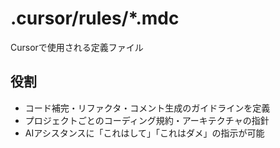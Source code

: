 # .cursor/rules/*.mdc
Cursorで使用される定義ファイル

## 役割
- コード補完・リファクタ・コメント生成のガイドラインを定義
- プロジェクトごとのコーディング規約・アーキテクチャの指針
- AIアシスタンスに「これはして」「これはダメ」の指示が可能
